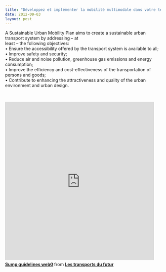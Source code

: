 ```yaml
---
title: "Développez et implémenter la mobilité multimodale dans votre territoire"
date: 2012-09-03
layout: post
---
```


<p>A Sustainable Urban Mobility Plan aims to create a sustainable urban transport system by addressing – at<br />least – the following objectives:<br />• Ensure the accessibility offered by the transport system is available to all;<br />• Improve safety and security;<br />• Reduce air and noise pollution, greenhouse gas emissions and energy consumption;<br />• Improve the efficiency and cost-effectiveness of the transportation of persons and goods;<br />• Contribute to enhancing the attractiveness and quality of the urban environment and urban design.</p> <p> </p> <iframe frameborder="0" height="511" marginheight="0" marginwidth="0" scrolling="no" src="http://fr.slideshare.net/slideshow/embed_code/14153582" style="border: 1px solid #CCC; border-width: 1px 1px 0; margin-bottom: 5px;" width="479"> </iframe> <div style="margin-bottom: 5px;"> <strong> <a href="http://fr.slideshare.net/transportsdufutur/sump-guidelines-web0" target="_blank" title="Sump guidelines web0">Sump guidelines web0</a> </strong> from <strong><a href="http://fr.slideshare.net/transportsdufutur" target="_blank">Les transports du futur</a></strong> </div>